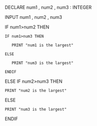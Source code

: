 DECLARE num1 , num2 , num3 : INTEGER

INPUT num1 , num2 , num3

IF num1>num2 THEN

    IF num1>num3 THEN
    
       PRINT "num1 is the largest"
       
    ELSE
    
       PRINT "num3 is the largest"
       
    ENDIF
    
ELSE IF num2>num3 THEN

    PRINT "num2 is the largest"
    
ELSE

    PRINT "num3 is the largest"
    
ENDIF    
